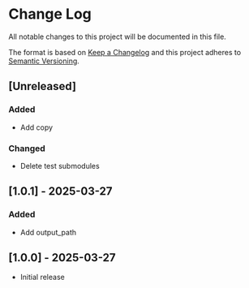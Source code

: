 # Change Log
All notable changes to this project will be documented in this file.

The format is based on [Keep a Changelog](http://keepachangelog.com/)
and this project adheres to [Semantic Versioning](http://semver.org/).

## [Unreleased]
### Added
* Add copy
### Changed
* Delete test submodules

## [1.0.1] - 2025-03-27
### Added
* Add output_path

## [1.0.0] - 2025-03-27
* Initial release